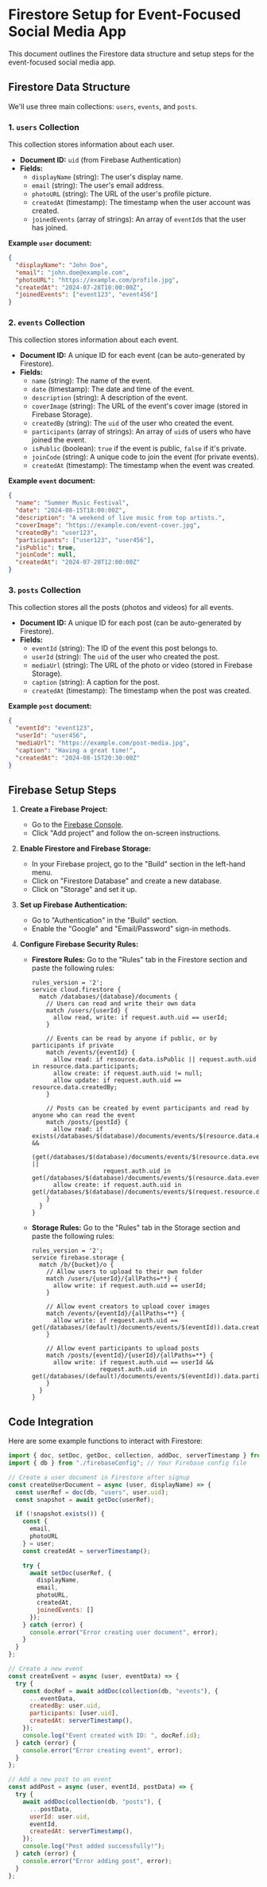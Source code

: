 # Firestore Setup for Event-Focused Social Media App

This document outlines the Firestore data structure and setup steps for the event-focused social media app.

## Firestore Data Structure

We'll use three main collections: `users`, `events`, and `posts`.

### 1. `users` Collection

This collection stores information about each user.

- **Document ID:** `uid` (from Firebase Authentication)
- **Fields:**
  - `displayName` (string): The user's display name.
  - `email` (string): The user's email address.
  - `photoURL` (string): The URL of the user's profile picture.
  - `createdAt` (timestamp): The timestamp when the user account was created.
  - `joinedEvents` (array of strings): An array of `eventId`s that the user has joined.

**Example `user` document:**
```json
{
  "displayName": "John Doe",
  "email": "john.doe@example.com",
  "photoURL": "https://example.com/profile.jpg",
  "createdAt": "2024-07-28T10:00:00Z",
  "joinedEvents": ["event123", "event456"]
}
```

### 2. `events` Collection

This collection stores information about each event.

- **Document ID:** A unique ID for each event (can be auto-generated by Firestore).
- **Fields:**
  - `name` (string): The name of the event.
  - `date` (timestamp): The date and time of the event.
  - `description` (string): A description of the event.
  - `coverImage` (string): The URL of the event's cover image (stored in Firebase Storage).
  - `createdBy` (string): The `uid` of the user who created the event.
  - `participants` (array of strings): An array of `uid`s of users who have joined the event.
  - `isPublic` (boolean): `true` if the event is public, `false` if it's private.
  - `joinCode` (string): A unique code to join the event (for private events).
  - `createdAt` (timestamp): The timestamp when the event was created.

**Example `event` document:**
```json
{
  "name": "Summer Music Festival",
  "date": "2024-08-15T18:00:00Z",
  "description": "A weekend of live music from top artists.",
  "coverImage": "https://example.com/event-cover.jpg",
  "createdBy": "user123",
  "participants": ["user123", "user456"],
  "isPublic": true,
  "joinCode": null,
  "createdAt": "2024-07-20T12:00:00Z"
}
```

### 3. `posts` Collection

This collection stores all the posts (photos and videos) for all events.

- **Document ID:** A unique ID for each post (can be auto-generated by Firestore).
- **Fields:**
  - `eventId` (string): The ID of the event this post belongs to.
  - `userId` (string): The `uid` of the user who created the post.
  - `mediaUrl` (string): The URL of the photo or video (stored in Firebase Storage).
  - `caption` (string): A caption for the post.
  - `createdAt` (timestamp): The timestamp when the post was created.

**Example `post` document:**
```json
{
  "eventId": "event123",
  "userId": "user456",
  "mediaUrl": "https://example.com/post-media.jpg",
  "caption": "Having a great time!",
  "createdAt": "2024-08-15T20:30:00Z"
}
```

## Firebase Setup Steps

1.  **Create a Firebase Project:**
    - Go to the [Firebase Console](https://console.firebase.google.com/).
    - Click "Add project" and follow the on-screen instructions.

2.  **Enable Firestore and Firebase Storage:**
    - In your Firebase project, go to the "Build" section in the left-hand menu.
    - Click on "Firestore Database" and create a new database.
    - Click on "Storage" and set it up.

3.  **Set up Firebase Authentication:**
    - Go to "Authentication" in the "Build" section.
    - Enable the "Google" and "Email/Password" sign-in methods.

4.  **Configure Firebase Security Rules:**
    - **Firestore Rules:** Go to the "Rules" tab in the Firestore section and paste the following rules:
      ```
      rules_version = '2';
      service cloud.firestore {
        match /databases/{database}/documents {
          // Users can read and write their own data
          match /users/{userId} {
            allow read, write: if request.auth.uid == userId;
          }

          // Events can be read by anyone if public, or by participants if private
          match /events/{eventId} {
            allow read: if resource.data.isPublic || request.auth.uid in resource.data.participants;
            allow create: if request.auth.uid != null;
            allow update: if request.auth.uid == resource.data.createdBy;
          }

          // Posts can be created by event participants and read by anyone who can read the event
          match /posts/{postId} {
            allow read: if exists(/databases/$(database)/documents/events/$(resource.data.eventId)) &&
                         (get(/databases/$(database)/documents/events/$(resource.data.eventId)).data.isPublic ||
                          request.auth.uid in get(/databases/$(database)/documents/events/$(resource.data.eventId)).data.participants);
            allow create: if request.auth.uid in get(/databases/$(database)/documents/events/$(request.resource.data.eventId)).data.participants;
          }
        }
      }
      ```
    - **Storage Rules:** Go to the "Rules" tab in the Storage section and paste the following rules:
      ```
      rules_version = '2';
      service firebase.storage {
        match /b/{bucket}/o {
          // Allow users to upload to their own folder
          match /users/{userId}/{allPaths=**} {
            allow write: if request.auth.uid == userId;
          }

          // Allow event creators to upload cover images
          match /events/{eventId}/{allPaths=**} {
            allow write: if request.auth.uid == get(/databases/(default)/documents/events/$(eventId)).data.createdBy;
          }

          // Allow event participants to upload posts
          match /posts/{eventId}/{userId}/{allPaths=**} {
            allow write: if request.auth.uid == userId &&
                         request.auth.uid in get(/databases/(default)/documents/events/$(eventId)).data.participants;
          }
        }
      }
      ```

## Code Integration

Here are some example functions to interact with Firestore:

```javascript
import { doc, setDoc, getDoc, collection, addDoc, serverTimestamp } from "firebase/firestore";
import { db } from "./firebaseConfig"; // Your Firebase config file

// Create a user document in Firestore after signup
const createUserDocument = async (user, displayName) => {
  const userRef = doc(db, "users", user.uid);
  const snapshot = await getDoc(userRef);

  if (!snapshot.exists()) {
    const {
      email,
      photoURL
    } = user;
    const createdAt = serverTimestamp();

    try {
      await setDoc(userRef, {
        displayName,
        email,
        photoURL,
        createdAt,
        joinedEvents: []
      });
    } catch (error) {
      console.error("Error creating user document", error);
    }
  }
};

// Create a new event
const createEvent = async (user, eventData) => {
  try {
    const docRef = await addDoc(collection(db, "events"), {
      ...eventData,
      createdBy: user.uid,
      participants: [user.uid],
      createdAt: serverTimestamp(),
    });
    console.log("Event created with ID: ", docRef.id);
  } catch (error) {
    console.error("Error creating event", error);
  }
};

// Add a new post to an event
const addPost = async (user, eventId, postData) => {
  try {
    await addDoc(collection(db, "posts"), {
      ...postData,
      userId: user.uid,
      eventId,
      createdAt: serverTimestamp(),
    });
    console.log("Post added successfully!");
  } catch (error) {
    console.error("Error adding post", error);
  }
};
```